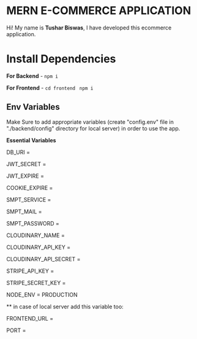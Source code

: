 # MERN E-COMMERCE APPLICATION

Hi! My name is **Tushar Biswas**, I have developed this ecommerce application.

# Install Dependencies

**For Backend** - `npm i`

**For Frontend** - `cd frontend` ` npm i`

## Env Variables

Make Sure to add appropriate variables (create "config.env" file in "./backend/config" directory for local server) in order to use the app.

**Essential Variables**

DB_URI =

JWT_SECRET =

JWT_EXPIRE =

COOKIE_EXPIRE =

SMPT_SERVICE =

SMPT_MAIL =

SMPT_PASSWORD =

CLOUDINARY_NAME =

CLOUDINARY_API_KEY = 

CLOUDINARY_API_SECRET =

STRIPE_API_KEY =

STRIPE_SECRET_KEY =

NODE_ENV = PRODUCTION

** in case of local server add this variable too:

FRONTEND_URL =

PORT = 
